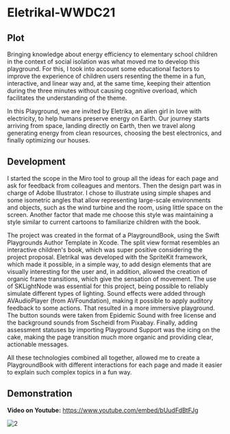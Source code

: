 # Eletrikal-WWDC21

## Plot 

Bringing knowledge about energy efficiency to elementary school children in the context of social isolation was what moved me to develop this playground.
For this, I took into account some educational factors to improve the experience of children users resenting the theme in a fun, interactive, and linear way and, at the same time, keeping their attention during the three minutes without causing cognitive overload, which facilitates the understanding of the theme.

In this Playground, we are invited by Eletrika, an alien girl in love with electricity, to help humans preserve energy on Earth. Our journey starts arriving from space, landing directly on Earth, then we travel along generating energy from clean resources, choosing the best electronics, and finally optimizing our houses. 


## Development 

I started the scope in the Miro tool to group all the ideas for each page and ask for feedback from colleagues and mentors. Then the design part was in charge of Adobe Illustrator. I chose to illustrate using simple shapes and some isometric angles that allow representing large-scale environments and objects, such as the wind turbine and the room, using little space on the screen. Another factor that made me choose this style was maintaining a style similar to current cartoons to familiarize children with the book.

The project was created in the format of a PlaygroundBook, using the Swift Playgrounds Author Template in Xcode. The split view format resembles an interactive children's book, which was super positive considering the project proposal. Eletrikal was developed with the SpriteKit framework, which made it possible, in a simple way, to add design elements that are visually interesting for the user and, in addition, allowed the creation of organic frame transitions, which give the sensation of movement. The use of SKLightNode was essential for this project, being possible to reliably simulate different types of lighting.
Sound effects were added through AVAudioPlayer (from AVFoundation), making it possible to apply auditory feedback to some actions. That resulted in a more immersive playground. The button sounds were taken from Epidemic Sound with free license and the background sounds from Sscheidl from Pixabay.
Finally, adding assessment statuses by importing Playground Support was the icing on the cake, making the page transition much more organic and providing clear, actionable messages.

All these technologies combined all together, allowed me to create a PlaygroundBook with different interactions for each page and made it easier to explain such complex topics in a fun way. 

## Demonstration 
**Video on Youtube:** https://www.youtube.com/embed/bUudFdBtFJg

![2](https://user-images.githubusercontent.com/70656775/117035339-93f3ab80-acda-11eb-8f36-3e3f143018e0.png)



